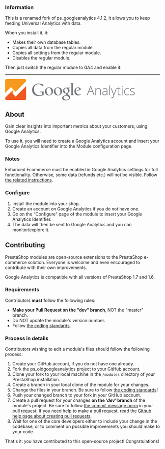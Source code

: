 
### Information

This is a renamed fork of ps_googleanalytics 4.1.2, it allows you to keep feeding Universal Analytics with data.

When you install it, it:
- Makes their own database tables.
- Copies all data from the regular module.
- Copies all settings from the regular module.
- Disables the regular module.

Then just switch the regular module to GA4 and enable it.

-------------------------------

![alt tag](views/img/ga_logo.png)

## About

Gain clear insights into important metrics about your customers, using Google Analytics.

To use it, you will need to create a Google Analytics account and insert your Google Analytics Identifier into the Module configuration page.

### Notes

Enhanced Ecommerce must be enabled in Google Analytics settings for full functionality. Otherwise, some data (refunds etc.) will not be visible. Follow [the related instructions][4].

### Configure

1. Install the module into your shop.
2. Create an account on Google Analytics if you do not have one.
3. Go on the "Configure" page of the module to insert your Google Analytics Identifier.
4. The data will then be sent to Google Analytics and you can monitor/explore it.

## Contributing

PrestaShop modules are open-source extensions to the PrestaShop e-commerce solution. Everyone is welcome and even encouraged to contribute with their own improvements.

Google Analytics is compatible with all versions of PrestaShop 1.7 and 1.6.

### Requirements

Contributors **must** follow the following rules:

* **Make your Pull Request on the "dev" branch**, NOT the "master" branch.
* Do NOT update the module's version number.
* Follow [the coding standards][1].

### Process in details

Contributors wishing to edit a module's files should follow the following process:

1. Create your GitHub account, if you do not have one already.
2. Fork the ps_oldgoogleanalytics project to your GitHub account.
3. Clone your fork to your local machine in the ```/modules``` directory of your PrestaShop installation.
4. Create a branch in your local clone of the module for your changes.
5. Change the files in your branch. Be sure to follow [the coding standards][1]!
6. Push your changed branch to your fork in your GitHub account.
7. Create a pull request for your changes **on the _'dev'_ branch** of the module's project. Be sure to follow [the commit message norm][2] in your pull request. If you need help to make a pull request, read the [Github help page about creating pull requests][3].
8. Wait for one of the core developers either to include your change in the codebase, or to comment on possible improvements you should make to your code.

That's it: you have contributed to this open-source project! Congratulations!

[1]: http://doc.prestashop.com/display/PS16/Coding+Standards
[2]: http://doc.prestashop.com/display/PS16/How+to+write+a+commit+message
[3]: https://help.github.com/articles/using-pull-requests
[4]: https://support.google.com/analytics/answer/6032539

